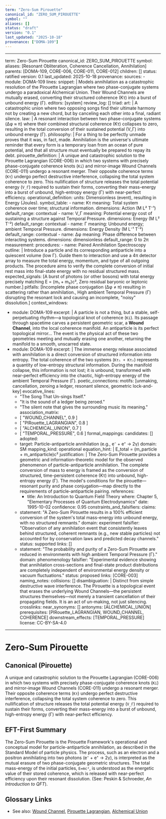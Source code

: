 ```yaml
---
term: "Zero-Sum Pirouette"
canonical_id: "ZERO_SUM_PIROUETTE"
symbol: ""
aliases: []
status: "draft"
version: "0.1"
last_updated: "2025-10-18"
provenance: ["DOMA-109"]
---
```


---
term: Zero-Sum Pirouette
canonical_id: ZERO_SUM_PIROUETTE
symbol: 
aliases: [Resonant Obliteration, Coherence Cancellation, Annihilation]
parents: [DOMA-109, CORE-006, CORE-011, CORE-012]
children: []
status: ratified
version: 0.1
last_updated: 2025-10-18
provenance:
  sources:
    - module: DOMA-109
      lines:
      snippet: |
        Models annihilation as a catastrophic resolution of the Pirouette Lagrangian where two phase-conjugate systems undergo a paradoxical Alchemical Union. Their Wound Channels are mutually erased, converting their structured coherence (Kτ) into a burst of unbound energy (Γ).
  editors: [system]
  review_log: []
triad:
  art: |
    A catastrophic union where two opposing songs find their ultimate harmony not by creating a new chord, but by canceling each other into a final, radiant silence.
  law: |
    A resonant interaction between two phase-conjugate systems (Δφ ≈ π) where their combined structural coherence (Kτ) collapses to zero, resulting in the total conversion of their sustained potential (V_Γ) into unbound energy (Γ).
  philosophy: |
    For a thing to be perfectly unmade proves that it was, in fact, made. Annihilation is the universe's ultimate reminder that every form is a temporary loan from an ocean of pure potential, and that all structure must eventually be prepared to repay its debt.
pirouette_definition: |
  A unique and catastrophic solution to the Pirouette Lagrangian (CORE-006) in which two systems with precisely phase-conjugate coherence knots (`Ki`) and mirror-image Wound Channels (CORE-011) undergo a resonant merger. Their opposite coherence terms (`Kτ`) undergo perfect destructive interference, collapsing the total system coherence to zero. This nullification of structure releases the total potential energy (`V_Γ`) required to sustain their forms, converting their mass-energy into a burst of unbound, high-entropy energy (Γ) with near-perfect efficiency.
operational_definition:
  units: Dimensionless (event), resulting in Energy (Joules).
  symbol_table:
    - name: Kτ
      meaning: Total system coherence over time; structural information.
      dimensions: Action (M L² T⁻¹)
      default_range: contextual
    - name: V_Γ
      meaning: Potential energy cost of sustaining a structure against Temporal Pressure.
      dimensions: Energy (M L² T⁻²)
      default_range: contextual
    - name: Γ
      meaning: Unbound energy; ambient Temporal Pressure.
      dimensions: Energy Density (M L⁻¹ T⁻²)
      default_range: contextual
    - name: Δφ
      meaning: Phase difference between interacting systems.
      dimensions: dimensionless
      default_range: 0 to 2π
  measurement:
    procedures:
      - name: Paired Annihilation Spectroscopy
        outline: |
          Introduce a particle and its corresponding antiparticle into a quiescent volume (low Γ). Guide them to interaction and use a 4π detector array to measure the total energy, momentum, and type of all outgoing products. The procedure aims to verify the complete conversion of initial rest mass into final-state energy with no residual structured mass.
        expected_signals: [A burst of photons (or other bosons) with total energy precisely matching E = (m₁ + m₂)c², Zero residual baryonic or leptonic number.]
        pitfalls: [Incomplete phase conjugation (Δφ ≠ π) resulting in scattering rather than annihilation., High ambient Temporal Pressure (Γ) disrupting the resonant lock and causing an incomplete, "noisy" dissolution.]
context_windows:
  - module: DOMA-109
    excerpt: |
      A particle is not a thing, but a stable, self-perpetuating rhythm—a topological knot of coherence (`Ki`). Its passage through spacetime carves a persistent geometric scar, a **Wound Channel**, into the local coherence manifold. An antiparticle is its perfect topological mirror... The event is the physical act of these two geometries meeting and mutually erasing one another, returning the manifold to a smooth, unscarred state.
  - module: DOMA-109
    excerpt: |
      The immense energy release associated with annihilation is a direct conversion of structured information into entropy. The total coherence of the two systems (`Kτ₁ + Kτ₂`) represents a quantity of low-entropy structural information. During the manifold collapse, this information is not lost; it is unbound, transformed with near-perfect efficiency into the chaotic, high-entropy energy of the ambient Temporal Pressure (Γ).
poetic_connections:
  motifs: [unmaking, cancellation, zeroing a ledger, resonant silence, geometric lock-and-key]
  evocative_lines:
    - "The Song That Un-sings Itself."
    - "It is the sound of a ledger being zeroed."
    - "The silent note that gives the surrounding music its meaning."
  association_matrix:
    - [ "WOUND_CHANNEL", 0.9 ]
    - [ "PIRouette_LAGRANGIAN", 0.8 ]
    - [ "ALCHEMICAL_UNION", 0.7 ]
    - [ "TEMPORAL_PRESSURE", 0.6 ]
formal_mappings:
  candidates: []
  adopted:
    - target: Particle-antiparticle annihilation (e.g., e⁻ + e⁺ → 2γ)
      domain: SM
      mapping_kind: operational
      equation_hint: |
        E_total = (m_particle + m_antiparticle)c²
      justification: |
        The Zero-Sum Pirouette provides a geometric and information-theoretic model for the observed phenomenon of particle-antiparticle annihilation. The complete conversion of mass to energy is framed as the conversion of structured, time-persistent coherence (Kτ) into unbound, high-entropy energy (Γ). The model's conditions for the pirouette—resonant purity and phase conjugation—map directly to the requirements of particle-antiparticle pairing.
      references:
        - title: An Introduction to Quantum Field Theory
          where: Chapter 5, "Elementary Processes of Quantum Electrodynamics"
          date: 1995-10-02
      confidence: 0.95
constraints_and_falsifiers:
  claims:
    - statement: "A Zero-Sum Pirouette results in a 100% efficient conversion of the system's total mass-energy into unbound energy, with no structured remnants."
      domain: experiment
      falsifier: "Observation of any annihilation event that consistently leaves behind structured, coherent remnants (e.g., new stable particles) not accounted for by conservation laws and predicted decay channels."
      status: supported
      links: []
    - statement: "The probability and purity of a Zero-Sum Pirouette are reduced in environments with high ambient Temporal Pressure (Γ)."
      domain: phenomenology
      falsifier: "Experimental evidence showing that annihilation cross-sections and final-state product distributions are completely independent of environmental energy density or vacuum fluctuations."
      status: proposed
      links: [CORE-003]
naming_notes:
  collisions: []
  disambiguation: |
    Distinct from simple destructive wave interference. The Pirouette is a topological event that erases the underlying Wound Channels—the persistent structures themselves—not merely a transient cancellation of their propagating fields. It is an act of un-making, not just silencing.
crosslinks:
  near_synonyms: []
  antonyms: [ALCHEMICAL_UNION]
  prerequisites: [PIRouette_LAGRANGIAN, WOUND_CHANNEL, COHERENCE]
  downstream_effects: [TEMPORAL_PRESSURE]
license: CC-BY-SA-4.0
---

# Zero-Sum Pirouette

## Canonical (Pirouette)
A unique and catastrophic solution to the Pirouette Lagrangian (CORE-006) in which two systems with precisely phase-conjugate coherence knots (`Ki`) and mirror-image Wound Channels (CORE-011) undergo a resonant merger. Their opposite coherence terms (`Kτ`) undergo perfect destructive interference, collapsing the total system coherence to zero. This nullification of structure releases the total potential energy (`V_Γ`) required to sustain their forms, converting their mass-energy into a burst of unbound, high-entropy energy (Γ) with near-perfect efficiency.

## EFT-First Summary
The Zero-Sum Pirouette is the Pirouette Framework's operational and conceptual model for particle-antiparticle annihilation, as described in the Standard Model of particle physics. The process, such as an electron and a positron annihilating into two photons (e⁻ + e⁺ → 2γ), is interpreted as the mutual erasure of two phase-conjugate geometric structures. The total mass-energy of the initial particles, `E=mc²`, is understood as the energetic value of their stored coherence, which is released with near-perfect efficiency upon their resonant dissolution. (See: Peskin & Schroeder, *An Introduction to QFT*).

## Glossary Links
- See also: [Wound Channel](WOUND_CHANNEL), [Pirouette Lagrangian](PIRouette_LAGRANGIAN), [Alchemical Union](ALCHEMICAL_UNION)
